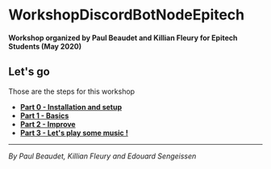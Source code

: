 # WorkshopDiscordBotNodeEpitech
#### Workshop organized by Paul Beaudet and Killian Fleury for Epitech Students (May 2020)

## Let's go

Those are the steps for this workshop
* [**Part 0 - Installation and setup**](Part0_installandsetup.md)
* [**Part 1 - Basics**](Part1_basics.md)
* [**Part 2 - Improve**](Part2_improve.md)
* [**Part 3 - Let's play some music !**](Part3_let'splaysomemusic.md)
---
*By Paul Beaudet, Killian Fleury and Edouard Sengeissen*
